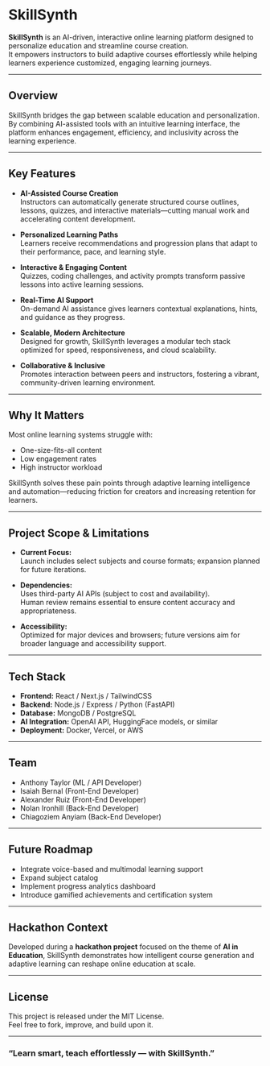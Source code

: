 # SkillSynth

**SkillSynth** is an AI-driven, interactive online learning platform designed to personalize education and streamline course creation.  
It empowers instructors to build adaptive courses effortlessly while helping learners experience customized, engaging learning journeys.

---

## Overview

SkillSynth bridges the gap between scalable education and personalization.  
By combining AI-assisted tools with an intuitive learning interface, the platform enhances engagement, efficiency, and inclusivity across the learning experience.

---

## Key Features

- **AI-Assisted Course Creation**  
  Instructors can automatically generate structured course outlines, lessons, quizzes, and interactive materials—cutting manual work and accelerating content development.

- **Personalized Learning Paths**  
  Learners receive recommendations and progression plans that adapt to their performance, pace, and learning style.

- **Interactive & Engaging Content**  
  Quizzes, coding challenges, and activity prompts transform passive lessons into active learning sessions.

- **Real-Time AI Support**  
  On-demand AI assistance gives learners contextual explanations, hints, and guidance as they progress.

- **Scalable, Modern Architecture**  
  Designed for growth, SkillSynth leverages a modular tech stack optimized for speed, responsiveness, and cloud scalability.

- **Collaborative & Inclusive**  
  Promotes interaction between peers and instructors, fostering a vibrant, community-driven learning environment.

---

## Why It Matters

Most online learning systems struggle with:
- One-size-fits-all content  
- Low engagement rates  
- High instructor workload  

SkillSynth solves these pain points through adaptive learning intelligence and automation—reducing friction for creators and increasing retention for learners.

---

## Project Scope & Limitations

- **Current Focus:**  
  Launch includes select subjects and course formats; expansion planned for future iterations.

- **Dependencies:**  
  Uses third-party AI APIs (subject to cost and availability).  
  Human review remains essential to ensure content accuracy and appropriateness.

- **Accessibility:**  
  Optimized for major devices and browsers; future versions aim for broader language and accessibility support.

---

## Tech Stack

- **Frontend:** React / Next.js / TailwindCSS  
- **Backend:** Node.js / Express / Python (FastAPI)  
- **Database:** MongoDB / PostgreSQL  
- **AI Integration:** OpenAI API, HuggingFace models, or similar  
- **Deployment:** Docker, Vercel, or AWS  

---

## Team

- Anthony Taylor (ML / API Developer)
- Isaiah Bernal (Front-End Developer)
- Alexander Ruiz (Front-End Developer)
- Nolan Ironhill (Back-End Developer)
- Chiagoziem Anyiam (Back-End Developer)

---

## Future Roadmap

- Integrate voice-based and multimodal learning support  
- Expand subject catalog  
- Implement progress analytics dashboard  
- Introduce gamified achievements and certification system  

---

## Hackathon Context

Developed during a **hackathon project** focused on the theme of **AI in Education**, SkillSynth demonstrates how intelligent course generation and adaptive learning can reshape online education at scale.

---

## License

This project is released under the MIT License.  
Feel free to fork, improve, and build upon it.

---

### “Learn smart, teach effortlessly — with SkillSynth.”

